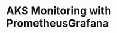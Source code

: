 # AKS Monitoring with PrometheusGrafana                                                                 
